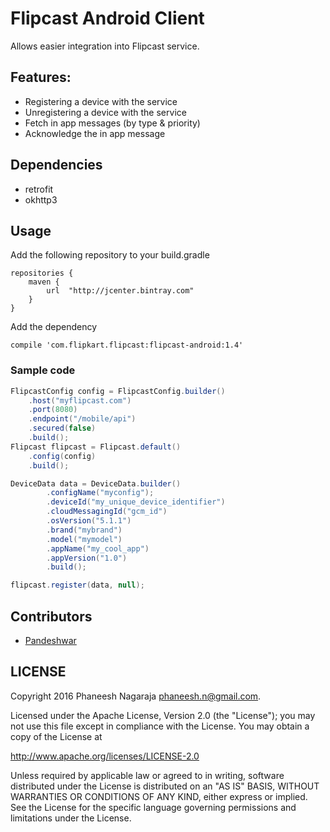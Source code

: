 # Flipcast Android Client

Allows easier integration into Flipcast service.

## Features:
* Registering a device with the service
* Unregistering a device with the service
* Fetch in app messages (by type & priority)
* Acknowledge the in app message

## Dependencies
* retrofit
* okhttp3

## Usage

Add the following repository to your build.gradle

```
repositories {
    maven {
        url  "http://jcenter.bintray.com" 
    }
}
```

Add the dependency

```
compile 'com.flipkart.flipcast:flipcast-android:1.4'
```

### Sample code
```java
FlipcastConfig config = FlipcastConfig.builder()
    .host("myflipcast.com")
    .port(8080)
    .endpoint("/mobile/api")
    .secured(false)
    .build();
Flipcast flipcast = Flipcast.default()
    .config(config)
    .build();

DeviceData data = DeviceData.builder()
        .configName("myconfig");
        .deviceId("my_unique_device_identifier")
        .cloudMessagingId("gcm_id")
        .osVersion("5.1.1")
        .brand("mybrand")
        .model("mymodel")
        .appName("my_cool_app")
        .appVersion("1.0")
        .build();

flipcast.register(data, null);
```

Contributors
------------
* [Pandeshwar](https://github.com/infinitec123)

LICENSE
-------

Copyright 2016 Phaneesh Nagaraja <phaneesh.n@gmail.com>.

Licensed under the Apache License, Version 2.0 (the "License");
you may not use this file except in compliance with the License.
You may obtain a copy of the License at

http://www.apache.org/licenses/LICENSE-2.0

Unless required by applicable law or agreed to in writing, software
distributed under the License is distributed on an "AS IS" BASIS,
WITHOUT WARRANTIES OR CONDITIONS OF ANY KIND, either express or implied.
See the License for the specific language governing permissions and
limitations under the License.
